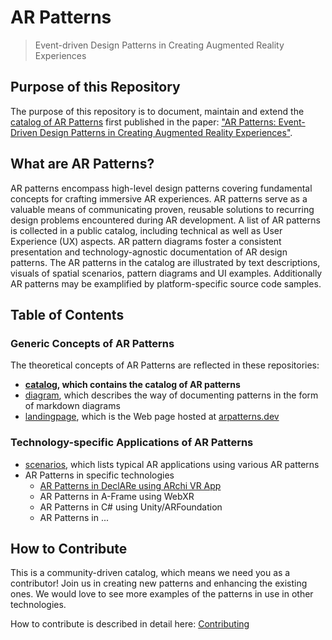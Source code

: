 # AR Patterns

> Event-driven Design Patterns in Creating Augmented Reality Experiences

## Purpose of this Repository
The purpose of this repository is to document, maintain and extend the [catalog of AR Patterns](https://github.com/ARpatterns/catalog) first published in the paper: ["AR Patterns: Event-Driven Design Patterns in Creating Augmented Reality Experiences"](https://link.springer.com/chapter/10.1007/978-3-031-48495-7_6).

## What are AR Patterns?
AR patterns encompass high-level design patterns covering fundamental concepts for crafting immersive AR experiences. AR patterns serve as a valuable means of communicating proven, reusable solutions to recurring design problems encountered during AR development. A list of AR patterns is collected in a public catalog, including technical as well as User Experience (UX) aspects. AR pattern diagrams foster a consistent presentation and technology-agnostic documentation of AR design patterns. The AR patterns in the catalog are illustrated by text descriptions, visuals of spatial scenarios, pattern diagrams and UI examples. Additionally AR patterns may be examplified by platform-specific source code samples.

## Table of Contents

### Generic Concepts of AR Patterns
The theoretical concepts of AR Patterns are reflected in these repositories:
* <strong>[catalog](https://github.com/ARpatterns/catalog/), which contains the catalog of AR patterns</strong>
* [diagram](https://github.com/ARpatterns/diagram/), which describes the way of documenting patterns in the form of markdown diagrams
* [landingpage](https://github.com/ARpatterns/landingpage/), which is the Web page hosted at [arpatterns.dev](https://arpatterns.dev)

### Technology-specific Applications of AR Patterns
* [scenarios](https://github.com/ARpatterns/scenarios/), which lists typical AR applications using various AR patterns
* AR Patterns in specific technologies
  * [AR Patterns in DeclARe using ARchi VR App](https://github.com/ARpatterns/declare/)
  * AR Patterns in A-Frame using WebXR
  * AR Patterns in C# using Unity/ARFoundation
  * AR Patterns in ...

## How to Contribute
This is a community-driven catalog, which means we need you as a contributor! Join us in creating new patterns and enhancing the existing ones.
We would love to see more examples of the patterns in use in other technologies.

How to contribute is described in detail here: [Contributing](CONTRIBUTING.md)
